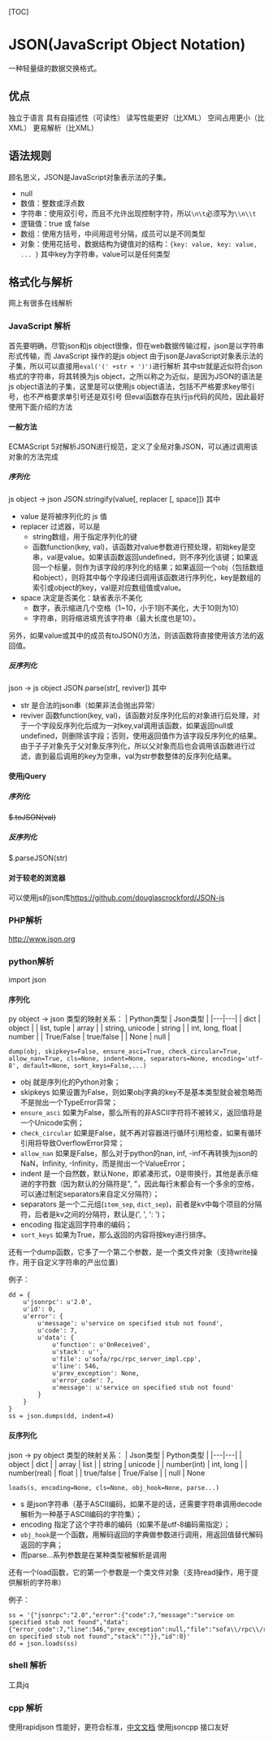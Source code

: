[TOC]
# JSON(JavaScript Object Notation)
一种轻量级的数据交换格式。

## 优点
独立于语言
具有自描述性（可读性）
读写性能更好（比XML）
空间占用更小（比XML）
更易解析（比XML）

## 语法规则
顾名思义，JSON是JavaScript对象表示法的子集。
+ null
+ 数值：整数或浮点数
+ 字符串：使用双引号，而且不允许出现控制字符，所以`\n\t`必须写为`\\n\\t`
+ 逻辑值：true 或 false
+ 数组：使用方括号，中间用逗号分隔，成员可以是不同类型
+ 对象：使用花括号，数据结构为键值对的结构：`{key: value, key: value, ... }`
其中key为字符串，value可以是任何类型

## 格式化与解析
网上有很多在线解析

### JavaScript 解析
首先要明确，尽管json和js object很像，但在web数据传输过程，json是以字符串形式传输，而 JavaScript 操作的是js object
由于json是JavaScript对象表示法的子集，所以可以直接用`eval('(' +str + ')')`进行解析
其中str就是近似符合json格式的字符串，将其转换为js object，之所以称之为近似，是因为JSON的语法是js object语法的子集，这里是可以使用js object语法，包括不严格要求key带引号，也不严格要求单引号还是双引号
但eval函数存在执行js代码的风险，因此最好使用下面介绍的方法

#### 一般方法
ECMAScript 5对解析JSON进行规范，定义了全局对象JSON，可以通过调用该对象的方法完成
##### 序列化
js object -> json
JSON.stringify(value[, replacer [, space]])
其中
+ value 是将被序列化的 js 值
+ replacer 过滤器，可以是
    - string数组，用于指定序列化的键
    - 函数function(key, val)，该函数对value参数进行预处理，初始key是空串，val是value。如果该函数返回undefined，则不序列化该键；如果返回一个标量，则作为该字段的序列化的结果；如果返回一个obj（包括数组和object），则将其中每个字段递归调用该函数进行序列化，key是数组的索引或object的key，val是对应数组值或value。
+ space 决定是否美化：缺省表示不美化
    - 数字，表示缩进几个空格（1~10，小于1则不美化，大于10则为10）
    - 字符串，则将缩进填充该字符串（最大长度也是10）。

另外，如果value或其中的成员有toJSON()方法，则该函数将直接使用该方法的返回值。
##### 反序列化
json -> js object
JSON.parse(str[, reviver])
其中
+ str 是合法的json串（如果非法会抛出异常）
+ reviver 函数function(key, val)，该函数对反序列化后的对象进行后处理，对于一个字段反序列化后成为一对key,val调用该函数，如果返回null或undefined，则删除该字段；否则，使用返回值作为该字段反序列化的结果。由于子子对象先于父对象反序列化，所以父对象而后也会调用该函数进行过滤，直到最后调用的key为空串，val为str参数整体的反序列化结果。


#### 使用jQuery
##### 序列化
~~$.toJSON(val)~~
##### 反序列化
$.parseJSON(str)

#### 对于较老的浏览器
可以使用js的json库<https://github.com/douglascrockford/JSON-js>

### PHP解析
<http://www.json.org>

### python解析
import json
#### 序列化
py object -> json
类型的映射关系：
| Python类型 | Json类型 |
|---|---|
| dict | object |
| list, tuple | array |
| string, unicode | string |
| int, long, float | number |
| True/False | true/false |
| None | null |
```
dump(obj, skipkeys=False, ensure_asci=True, check_circular=True, allow_nan=True, cls=None, indent=None, separators=None, encoding='utf-8', default=None, sort_keys=False,...)
```
+ obj 就是序列化的Python对象；
+ skipkeys 如果设置为False，则如果obj字典的key不是基本类型就会被忽略而不是抛出一个TypeError异常；
+ `ensure_asci` 如果为False，那么所有的非ASCII字符将不被转义，返回值将是一个Unicode实例；
+ `check_circular` 如果是False，就不再对容器进行循环引用检查，如果有循环引用将导致OverflowError异常；
+ `allow_nan` 如果是False，那么对于python的nan, inf, -inf不再转换为json的NaN，Infinity, -Infinity，而是抛出一个ValueError；
+ indent 是一个自然数，默认None，即紧凑形式，0是带换行，其他是表示缩进的字符数（因为默认的分隔符是", "，因此每行末都会有一个多余的空格，可以通过制定separators来自定义分隔符）；
+ separators 是一个二元组(`item_sep`, `dict_sep`)，前者是kv中每个项目的分隔符，后者是kv之间的分隔符，默认是(', ', ': ')；
+ encoding 指定返回字符串的编码；
+ `sort_keys` 如果为True，那么返回的内容将按key进行排序。

还有一个dump函数，它多了一个第二个参数，是一个类文件对象（支持write操作，用于自定义字符串的产出位置）

例子：
```
dd = {
    u'jsonrpc': u'2.0',
    u'id': 0,
    u'error': {
        u'message': u'service on specified stub not found',
        u'code': 7,
        u'data': {
            u'function': u'OnReceived',
            u'stack': u'',
            u'file': u'sofa/rpc/rpc_server_impl.cpp',
            u'line': 546,
            u'prev_exception': None,
            u'error_code': 7,
            u'message': u'service on specified stub not found'
        }
    }
}
ss = json.dumps(dd, indent=4)
```

#### 反序列化
json -> py object
类型的映射关系：
| Json类型 | Python类型 |
|---|---|
| object | dict |
| array | list |
| string | unicode |
| number(int) | int, long |
| number(real) | float |
| true/false | True/False |
| null | None
```
loads(s, encoding=None, cls=None, obj_hook=None, parse...)
```
+ s 是json字符串（基于ASCII编码，如果不是的话，还需要字符串调用decode解析为一种基于ASCII编码的字符集）；
+ encoding 指定了这个字符串的编码（如果不是utf-8编码需指定）；
+ `obj_hook`是一个函数，用解码返回的字典做参数进行调用，用返回值替代解码返回的字典；
+ 而parse...系列参数是在某种类型被解析是调用

还有一个load函数，它的第一个参数是一个类文件对象（支持read操作，用于提供解析的字符串）

例子：
```
ss = '{"jsonrpc":"2.0","error":{"code":7,"message":"service on specified stub not found","data":{"error_code":7,"line":546,"prev_exception":null,"file":"sofa\\/rpc\\/rpc_server_impl.cpp","function":"OnReceived","message":"service on specified stub not found","stack":""}},"id":0}'
dd = json.loads(ss)
```

### shell 解析
工具jq

### cpp 解析
使用rapidjson 性能好，更符合标准，[中文文档](http://rapidjson.org/zh-cn/index.html)
使用jsoncpp 接口友好

